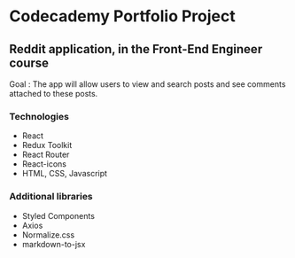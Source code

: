 # Codecademy Portfolio Project

## Reddit application, in the Front-End Engineer course

Goal : The app will allow users to view and search posts and see comments attached to these posts.

### Technologies

- React
- Redux Toolkit
- React Router
- React-icons
- HTML, CSS, Javascript

### Additional libraries

- Styled Components
- Axios
- Normalize.css
- markdown-to-jsx
